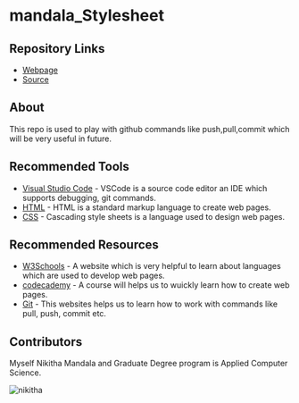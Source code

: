 # mandala_Stylesheet

## Repository Links

- [Webpage](https://github.com/nikithamandala/mandala_Stylesheet)
- [Source](https://github.com/nikithamandala/aboutme "Working With aboutme source")

## About

This repo is used to play with github commands like push,pull,commit which will be very useful in future.

## Recommended Tools

- [Visual Studio Code](https://code.visualstudio.com/) - VSCode is a source code editor an IDE which supports debugging, git commands.
- [HTML](https://html.com/) - HTML is a standard markup language to create web pages.
- [CSS](https://css-tricks.com/) - Cascading style sheets is a language used to design web pages.

## Recommended Resources

- [W3Schools](https://www.w3schools.com/) - A website which is very helpful to learn about languages which are used to develop web pages.
- [codecademy](https://www.codecademy.com/learn/learn-html) - A course will helps us to wuickly learn how to create web pages.
- [Git](https://git-scm.com/) - This websites helps us to learn how to work with commands like pull, push, commit etc.

## Contributors

Myself Nikitha Mandala and Graduate Degree program is Applied Computer Science.

![nikitha](https://user-images.githubusercontent.com/46698750/51775257-bab5e700-20ba-11e9-823b-54a11683cfe3.jpeg)
